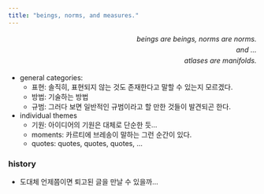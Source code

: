 ```yaml
---
title: "beings, norms, and measures."
---
```


<p class="pretag" align="right" style="line-height: 1.6em;"><em>beings are beings, norms are norms.<br/>
and ...<br/>
atlases are manifolds.</em></p>

- general categories:
    - 표현: 솔직히, 표현되지 않는 것도 존재한다고 말할 수 있는지 모르겠다.
    - 방법: 기술하는 방법
    - 규범: 그러다 보면 일반적인 규범이라고 할 만한 것들이 발견되곤 한다.
- individual themes
    - 기원: 아이디어의 기원은 대체로 단순한 듯...
    - moments: 카르티에 브레송이 말하는 그런 순간이 있다.
    - quotes: quotes, quotes, quotes, ...

### history

- 도대체 언제쯤이면 퇴고된 글을 만날 수 있을까...
